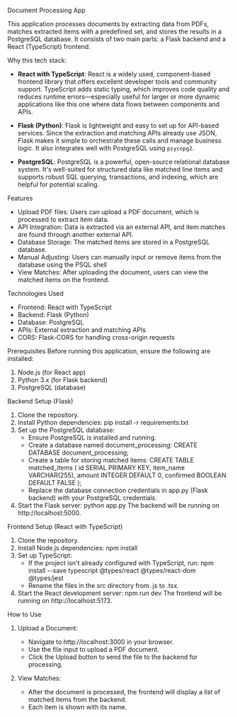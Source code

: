 Document Processing App

This application processes documents by extracting data from PDFs, matches extracted items with a predefined set, and stores the results in a PostgreSQL database. It consists of two main parts: a Flask backend and a React (TypeScript) frontend.

Why this tech stack:
- **React with TypeScript**: React is a widely used, component-based frontend library that offers excellent developer tools and community support. TypeScript adds static typing, which improves code quality and reduces runtime errors—especially useful for larger or more dynamic applications like this one where data flows between components and APIs.

- **Flask (Python)**: Flask is lightweight and easy to set up for API-based services. Since the extraction and matching APIs already use JSON, Flask makes it simple to orchestrate these calls and manage business logic. It also integrates well with PostgreSQL using `psycopg2`.

- **PostgreSQL**: PostgreSQL is a powerful, open-source relational database system. It's well-suited for structured data like matched line items and supports robust SQL querying, transactions, and indexing, which are helpful for potential scaling.


Features
- Upload PDF files: Users can upload a PDF document, which is processed to extract item data.
- API Integration: Data is extracted via an external API, and item matches are found through another external API.
- Database Storage: The matched items are stored in a PostgreSQL database.
- Manual Adjusting: Users can manually input or remove items from the database using the PSQL shell
- View Matches: After uploading the document, users can view the matched items on the frontend.

Technologies Used
- Frontend: React with TypeScript
- Backend: Flask (Python)
- Database: PostgreSQL
- APIs: External extraction and matching APIs
- CORS: Flask-CORS for handling cross-origin requests

Prerequisites
Before running this application, ensure the following are installed:

1. Node.js (for React app)
2. Python 3.x (for Flask backend)
3. PostgreSQL (database)

Backend Setup (Flask)
1. Clone the repository.
2. Install Python dependencies:
   pip install -r requirements.txt
3. Set up the PostgreSQL database:
   - Ensure PostgreSQL is installed and running.
   - Create a database named document_processing:
     CREATE DATABASE document_processing;
   - Create a table for storing matched items:
     CREATE TABLE matched_items (
       id SERIAL PRIMARY KEY,
       item_name VARCHAR(255),
       amount INTEGER DEFAULT 0,
       confirmed BOOLEAN DEFAULT FALSE
     );
   - Replace the database connection credentials in app.py (Flask backend) with your PostgreSQL credentials.
4. Start the Flask server:
   python app.py
   The backend will be running on http://localhost:5000.

Frontend Setup (React with TypeScript)
1. Clone the repository.
2. Install Node.js dependencies:
   npm install
3. Set up TypeScript:
   - If the project isn't already configured with TypeScript, run:
     npm install --save typescript @types/react @types/react-dom @types/jest
   - Rename the files in the src directory from .js to .tsx.
4. Start the React development server:
   npm run dev
   The frontend will be running on http://localhost:5173.

How to Use
1. Upload a Document:
   - Navigate to http://localhost:3000 in your browser.
   - Use the file input to upload a PDF document.
   - Click the Upload button to send the file to the backend for processing.

2. View Matches:
   - After the document is processed, the frontend will display a list of matched items from the backend.
   - Each item is shown with its name.
